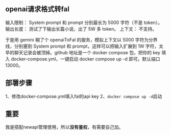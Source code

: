 ## openai请求格式转fal
输入限制： System prompt 和 prompt 分别最长为 5000 字符（不是 token）。
输出长度： 测试了下输出长篇小说，出了 5W 多 token。
上下文： 不支持。

于是用 gemini 糊了个 openaiToFal 的服务，模拟上下文以 5000 字符为分界线，分别塞到 System prompt 和 prompt，这样可以把输入扩展到 1W 字符，太早的聊天记录会被顶掉。github 地址是一个 docker compose 包，把你的 key 填入 docker-compose.yml，一键启动 docker compose up -d 即可。默认端口 13000。

## 部署步骤
1、修改docker-compose.yml填入fal的api key
2、`docker compose up -d`启动

## 重要
我是搭配newapi管理使用，所以**没有鉴权**，有需要自己加。
